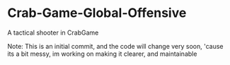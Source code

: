 # Crab-Game-Global-Offensive
A tactical shooter in CrabGame

Note: This is an initial commit, and the code will change very soon, 'cause its a bit messy, im working on making it clearer, and maintainable
